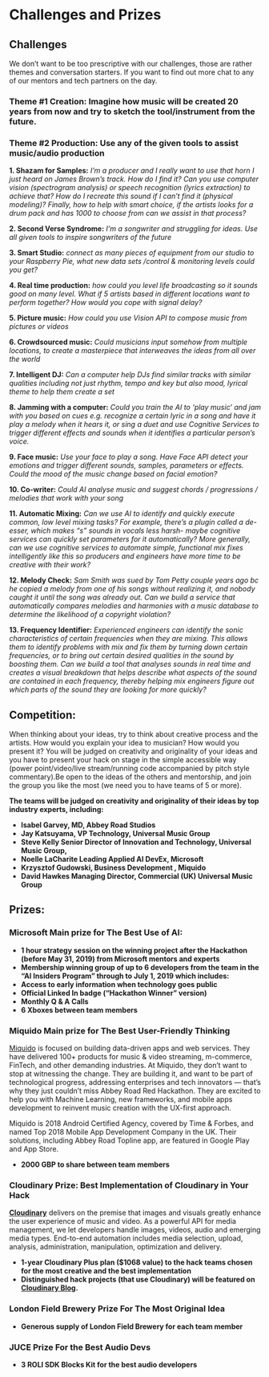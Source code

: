 # Challenges and Prizes

## Challenges

We don’t want to be too prescriptive with our challenges, those are rather themes and conversation starters. If you want to find out more chat to any of our mentors and tech partners on the day.

### **Theme \#1 Creation: Imagine how music will be created 20 years from now and try to sketch the tool/instrument from the future.**

### Theme \#2 Production: Use any of the given tools to assist music/audio production

**1. Shazam for Samples:** _I’m a producer and I really want to use that horn I just heard on James Brown’s track. How do I find it? Can you use computer vision \(spectrogram analysis\) or speech recognition \(lyrics extraction\) to achieve that? How do I recreate this sound if I can’t find it \(physical modeling\)? Finally, how to help with smart choice, if the artists looks for a drum pack and has 1000 to choose from can we assist in that process?_ 

**2. Second Verse Syndrome:** _I’m a songwriter and struggling for ideas. Use all given tools to inspire songwriters of the future_

**3. Smart Studio:** _connect as many pieces of equipment from our studio to your Raspberry Pie, what new data sets /control & monitoring levels could you get?_ 

**4. Real time production:** _how could you level life broadcasting so it sounds good on many level. What if 5 artists based in different locations want to perform together? How would you cope with signal delay?_ 

**5. Picture music:** _How could you use Vision API to compose music from pictures or videos_ 

**6. Crowdsourced music:** _Could musicians input somehow from multiple locations, to create a masterpiece that interweaves the ideas from all over the world_ 

**7. Intelligent DJ:** _Can a computer help DJs find similar tracks with similar qualities including not just rhythm, tempo and key but also mood, lyrical theme to help them create a set_ 

**8. Jamming with a computer:** _Could you train the AI to ‘play music’ and jam with you based on cues e.g. recognize a certain lyric in a song and have it play a melody when it hears it, or sing a duet and use Cognitive Services to trigger different effects and sounds when it identifies a particular person’s voice._ 

**9. Face music:** _Use your face to play a song. Have Face API detect your emotions and trigger different sounds, samples, parameters or effects. Could the mood of the music change based on facial emotion?_ 

**10. Co-writer:** _Could AI analyse music and suggest chords / progressions / melodies that work with your song_ 

**11. Automatic Mixing:** _Can we use AI to identify and quickly execute common, low level mixing tasks? For example, there’s a plugin called a de-esser, which makes “s” sounds in vocals less harsh- maybe cognitive services can quickly set parameters for it automatically? More generally, can we use cognitive services to automate simple, functional mix fixes intelligently like this so producers and engineers have more time to be creative with their work?_ 

**12. Melody Check:** _Sam Smith was sued by Tom Petty couple years ago bc he copied a melody from one of his songs without realizing it, and nobody caught it until the song was already out. Can we build a service that automatically compares melodies and harmonies with a music database to determine the likelihood of a copyright violation?_ 

**13. Frequency Identifier:** _Experienced engineers can identify the sonic characteristics of certain frequencies when they are mixing. This allows them to identify problems with mix and fix them by turning down certain frequencies, or to bring out certain desired qualities in the sound by boosting them. Can we build a tool that analyses sounds in real time and creates a visual breakdown that helps describe what aspects of the sound are contained in each frequency, thereby helping mix engineers figure out which parts of the sound they are looking for more quickly?_

## Competition:

When thinking about your ideas, try to think about creative process and the artists. How would you explain your idea to musician? How would you present it? You will be judged on creativity and originality of your ideas and you have to present your hack on stage in the simple accessible way \(power point/video/live stream/running code accompanied by pitch style commentary\).Be open to the ideas of the others and mentorship, and join the group you like the most \(we need you to have teams of 5 or more\). 

**The teams will be judged on creativity and originality of their ideas by top industry experts, including:**

* **Isabel Garvey, MD, Abbey Road Studios**
* **Jay Katsuyama, VP Technology, Universal Music Group**
* **Steve Kelly Senior Director of Innovation and Technology, Universal Music Group,** 
* **Noelle LaCharite Leading Applied AI DevEx, Microsoft** 
* **Krzysztof Gudowski, Business Development , Miquido** 
* **David Hawkes Managing Director, Commercial \(UK\) Universal Music Group**

## Prizes:

### **Microsoft Main prize for The Best Use of AI:**

* **1 hour strategy session on the winning project after the Hackathon \(before May 31, 2019\) from Microsoft mentors and experts** 
* **Membership winning group of up to 6 developers from the team in the “AI Insiders Program” through to July 1, 2019 which includes:**
* **Access to early information when technology goes public**
* **Official Linked In badge \(“Hackathon Winner” version\)**
* **Monthly Q & A Calls** 
* **6 Xboxes between team members**

### Miquido Main prize for The Best User-Friendly Thinking

[Miquido](https://www.miquido.com) is focused on building data-driven apps and web services. They have delivered 100+ products for music & video streaming, m-commerce, FinTech, and other demanding industries. At Miquido, they don’t want to stop at witnessing the change. They are building it, and want to be part of technological progress, addressing enterprises and tech innovators — that’s why they just couldn’t miss Abbey Road Red Hackathon. They are excited to help you with Machine Learning, new frameworks, and mobile apps development to reinvent music creation with the UX-first approach.

  
Miquido is 2018 Android Certified Agency, covered by Time & Forbes, and named Top 2018 Mobile App Development Company in the UK. Their solutions, including Abbey Road Topline app, are featured in Google Play and App Store.

* **2000 GBP to share between team members**



### Cloudinary **Prize: B**est Implementation of Cloudinary in Your Hack 

[**Cloudinary**](https://cloudinary.com/signup?utm_source=HMW&utm_medium=Gitbook&utm_campaign=Evangelism&utm_term=Hackathon-Guide&utm_content=Signup_HMW-2018) delivers on the premise that images and visuals greatly enhance the user experience of music and video. As a powerful API for media management, we let developers handle images, videos, audio and emerging media types. End-to-end automation includes media selection, upload, analysis, administration, manipulation, optimization and delivery.

* **1-year Cloudinary Plus plan \($1068 value\) to the hack teams chosen for the most creative and the best implementation**
* **Distinguished hack projects \(that use Cloudinary\) will be featured on** [**Cloudinary Blog**](https://cloudinary.com/blog)**.**

### London Field Brewery Prize For The Most Original Idea

* **Generous supply of London Field Brewery for each team member**

### JUCE Prize For the Best Audio Devs

* **3 ROLI SDK Blocks Kit for the  best audio developers**




